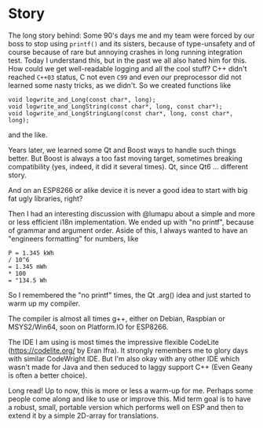 # Story

The long story behind:
Some 90's days me and my team were forced by our boss to stop using `printf()` and its sisters, because of type-unsafety and of course because of rare but annoying crashes in long running integration test. Today I understand this, but in the past we all also hated him for this. How could we get well-readable logging and all the cool stuff?
C++ didn't reached `C++03` status, C not even `C99` and even our preprocessor did not learned some nasty tricks, as we didn't.
So we created functions like
```
void logwrite_and_Long(const char*, long);
void logwrite_and_LongString(const char*, long, const char*);
void logwrite_and_LongStringLong(const char*, long, const char*, long);
```
and the like.

Years later, we learned some Qt and Boost ways to handle such things better. But Boost is always a too fast moving target, sometimes breaking compatibility (yes, indeed, it did it several times). Qt, since Qt6 ... different story.

And on an ESP8266 or alike device it is never a good idea to start with big fat ugly libraries, right?

Then I had an interesting discussion with @lumapu about a simple and more or less efficient i18n implementation. 
We ended up with "no printf", because of grammar and argument order.
Aside of this, I always wanted to have an "engineers formatting" for numbers, like
```
P = 1.345 kWh
/ 10^6
= 1.345 mWh
* 100
= "134.5 Wh
```
So I remembered the "no printf" times, the Qt .arg() idea and just started to warm up my compiler.

The compiler is almost all times g++, either on Debian, Raspbian or MSYS2/Win64, soon on Platform.IO for ESP8266.

The IDE I am using is most times the impressive flexible CodeLite (https://codelite.org/ by Eran Ifra).
It strongly remembers me to glory days with similar CodeWright IDE.
But I'm also okay with any other IDE which wasn't made for Java and then seduced to laggy support C++ (Even Geany is often a better choice).

Long read! 
Up to now, this is more or less a warm-up for me. Perhaps some people come along and like to use or improve this.
Mid term goal is to have a robust, small, portable version which performs well on ESP and then to extend it by a simple 2D-array for translations.
